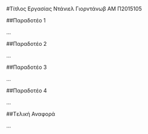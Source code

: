#Τίτλος Εργασίας
Ντάνιελ Γιορντάνωβ
ΑΜ Π2015105

##Παραδοτέο 1

...

##Παραδοτέο 2

…

##Παραδοτέο 3

...

##Παραδοτέο 4

...

##Tελική Αναφορά

...
